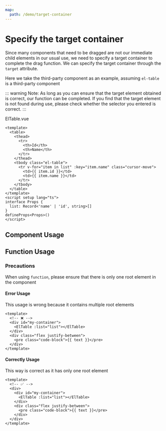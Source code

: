 ```yaml
---
map:
  path: /demo/target-container
---
```


# Specify the target container

Since many components that need to be dragged are not our immediate child elements in our usual use, we need to specify a target container to complete the drag function. We can specify the target container through the `target` attribute.

Here we take the third-party component as an example, assuming `el-table` is a third-party component

::: warning
Note: As long as you can ensure that the target element obtained is correct, our function can be completed. If you find that the target element is not found during use, please check whether the selector you entered is correct.
:::

ElTable.vue

```vue
<template>
  <table>
    <thead>
      <tr>
        <th>Id</th>
        <th>Name</th>
      </tr>
    </thead>
    <tbody class="el-table">
      <tr v-for="item in list" :key="item.name" class="cursor-move">
        <td>{{ item.id }}</td>
        <td>{{ item.name }}</td>
      </tr>
    </tbody>
  </table>
</template>
<script setup lang="ts">
interface Props {
  list: Record<'name' | 'id', string>[]
}
defineProps<Props>()
</script>
```

## Component Usage

<demo src="./demo.vue"
title="Use components to manipulate target containers"
desc="It will use Vue Draggable as the root element to find the nearest .el-table selector">
</demo>

## Function Usage

<demo src="./function.vue"
title="Use function to manipulate target containers"
desc="Here, in order to ensure that we can get our target container, we added an id my-container to the div element. Of course, if you can ensure that the target container must be obtained, you can omit the parent element id">
</demo>

### Precautions

When using `function`, please ensure that there is only one root element in the component

#### Error Usage

This usage is wrong because it contains multiple root elements

```vue
<template>
  <!-- ❌ -->
  <div id="my-container">
    <ElTable :list="list"></ElTable>
  </div>
  <div class="flex justify-between">
    <pre class="code-block">{{ text }}</pre>
  </div>
</template>
```

#### Correctly Usage

This way is correct as it has only one root element

```vue
<template>
  <!-- ✅ -->
  <div>
    <div id="my-container">
      <ElTable :list="list"></ElTable>
    </div>
    <div class="flex justify-between">
      <pre class="code-block">{{ text }}</pre>
    </div>
  </div>
</template>
```
